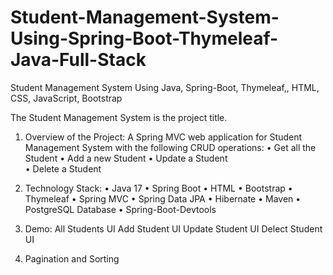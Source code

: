# Student-Management-System-Using-Spring-Boot-Thymeleaf-Java-Full-Stack
Student Management System Using Java, Spring-Boot, Thymeleaf,, HTML, CSS, JavaScript, Bootstrap

The Student Management System is the project title.

1. Overview of the Project:
A Spring MVC web application for Student Management System with the following CRUD operations:
•	Get all the Student
•	Add a new Student
•	Update a Student	
•	Delete a Student

3. Technology Stack:
•	Java 17
•	Spring Boot
•	HTML
•	Bootstrap
•	Thymeleaf
•	Spring MVC
•	Spring Data JPA
•	Hibernate
•	Maven
•	PostgreSQL Database
•	Spring-Boot-Devtools

4. Demo:
All Students UI
Add Student UI
Update Student UI
Delect Student UI



5. Pagination and Sorting 

